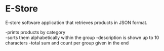 # E-Store
E-store software application that retrieves products in JSON format.  

-prints products by category  
-sorts them alphabetically within the group 
-description is shown up to 10 characters
-total sum and count per group given in the end
